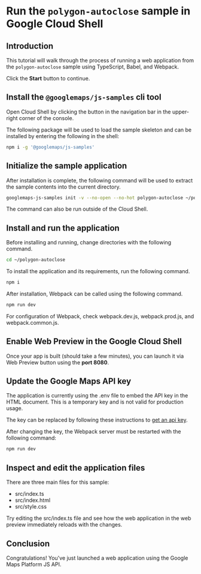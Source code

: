 # Run the `polygon-autoclose` sample in Google Cloud Shell

<walkthrough-tutorial-duration duration="10"/>

## Introduction

This tutorial will walk through the process of running a web application from
the `polygon-autoclose` sample using TypeScript, Babel, and Webpack.

Click the **Start** button to continue.

## Install the `@googlemaps/js-samples` cli tool

Open Cloud Shell by clicking the
<walkthrough-cloud-shell-icon></walkthrough-cloud-shell-icon> button in the
navigation bar in the upper-right corner of the console.

The following package will be used to load the sample skeleton and can be
installed by entering the following in the shell:

```bash
npm i -g '@googlemaps/js-samples'
```

## Initialize the sample application

After installation is complete, the following command will be used to extract
the sample contents into the current directory.

```bash
googlemaps-js-samples init -v --no-open --no-hot polygon-autoclose ~/polygon-autoclose
```

The command can also be run outside of the Cloud Shell.

## Install and run the application

Before installing and running, change directories with the following command.

```bash
cd ~/polygon-autoclose
```

To install the application and its requirements, run the following command.

```bash
npm i
```

After installation, Webpack can be called using the following command.

```bash
npm run dev
```

For configuration of Webpack, check
<walkthrough-editor-open-file filePath="~/polygon-autoclose/webpack.dev.js">webpack.dev.js</walkthrough-editor-open-file>,
<walkthrough-editor-open-file filePath="~/polygon-autoclose/webpack.prod.js">webpack.prod.js</walkthrough-editor-open-file>,
and
<walkthrough-editor-open-file filePath="~/polygon-autoclose/webpack.common.js">webpack.common.js</walkthrough-editor-open-file>.

## Enable Web Preview in the Google Cloud Shell

Once your app is built (should take a few minutes), you can launch it via
<walkthrough-spotlight-pointer target="cloudshell" spotlightId="devshell-web-preview-button">Web
Preview button</walkthrough-spotlight-pointer> using the **port 8080**.

## Update the Google Maps API key

The application is currently using the
<walkthrough-editor-open-file filePath="~/polygon-autoclose/.env">.env</walkthrough-editor-open-file>
file to embed the API key in the HTML document. This is a temporary key and is
not valid for production usage.

The key can be replaced by following these instructions to
[get an api key](https://developers.google.com/maps/documentation/javascript/get-api-key).

After changing the key, the Webpack server must be restarted with the following
command:

```bash
npm run dev
```

## Inspect and edit the application files

There are three main files for this sample:

*   <walkthrough-editor-open-file filePath="~/polygon-autoclose/src/index.ts">src/index.ts</walkthrough-editor-open-file>
*   <walkthrough-editor-open-file filePath="~/polygon-autoclose/src/index.html">src/index.html</walkthrough-editor-open-file>
*   <walkthrough-editor-open-file filePath="~/polygon-autoclose/src/style.css">src/style.css</walkthrough-editor-open-file>

Try editing the <walkthrough-editor-open-file filePath="~/polygon-autoclose/src/index.ts">src/index.ts</walkthrough-editor-open-file> file and see how the web application in the web preview immediately reloads with the changes.

## Conclusion

<walkthrough-conclusion-trophy></walkthrough-conclusion-trophy>

Congratulations! You've just launched a web application using the Google Maps
Platform JS API.
